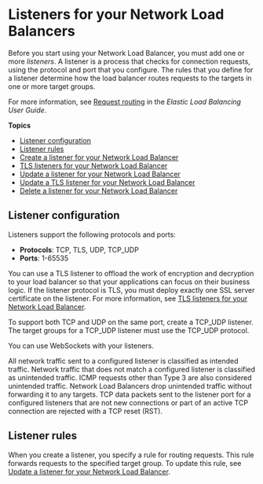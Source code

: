 # Listeners for your Network Load Balancers<a name="load-balancer-listeners"></a>

Before you start using your Network Load Balancer, you must add one or more *listeners*\. A listener is a process that checks for connection requests, using the protocol and port that you configure\. The rules that you define for a listener determine how the load balancer routes requests to the targets in one or more target groups\.

For more information, see [Request routing](https://docs.aws.amazon.com/elasticloadbalancing/latest/userguide/how-elastic-load-balancing-works.html#request-routing) in the *Elastic Load Balancing User Guide*\.

**Topics**
+ [Listener configuration](#listener-configuration)
+ [Listener rules](#listener-rules)
+ [Create a listener for your Network Load Balancer](create-listener.md)
+ [TLS listeners for your Network Load Balancer](create-tls-listener.md)
+ [Update a listener for your Network Load Balancer](listener-update-rules.md)
+ [Update a TLS listener for your Network Load Balancer](listener-update-certificates.md)
+ [Delete a listener for your Network Load Balancer](delete-listener.md)

## Listener configuration<a name="listener-configuration"></a>

Listeners support the following protocols and ports:
+ **Protocols**: TCP, TLS, UDP, TCP\_UDP
+ **Ports**: 1\-65535

You can use a TLS listener to offload the work of encryption and decryption to your load balancer so that your applications can focus on their business logic\. If the listener protocol is TLS, you must deploy exactly one SSL server certificate on the listener\. For more information, see [TLS listeners for your Network Load Balancer](create-tls-listener.md)\.

To support both TCP and UDP on the same port, create a TCP\_UDP listener\. The target groups for a TCP\_UDP listener must use the TCP\_UDP protocol\.

You can use WebSockets with your listeners\.

All network traffic sent to a configured listener is classified as intended traffic\. Network traffic that does not match a configured listener is classified as unintended traffic\. ICMP requests other than Type 3 are also considered unintended traffic\. Network Load Balancers drop unintended traffic without forwarding it to any targets\. TCP data packets sent to the listener port for a configured listeners that are not new connections or part of an active TCP connection are rejected with a TCP reset \(RST\)\.

## Listener rules<a name="listener-rules"></a>

When you create a listener, you specify a rule for routing requests\. This rule forwards requests to the specified target group\. To update this rule, see [Update a listener for your Network Load Balancer](listener-update-rules.md)\.